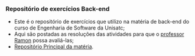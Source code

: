 ### Repositório de exercícios Back-end
- Este é o repositório de exercícios que utilizo na matéria de back-end do curso de Engenharia de Software da Unisatc;
- Aqui são postadas as resoluções das atividades para que o [professor Ramon](https://github.com/rvenson) possa avaliá-las;
- [Repositório Principal da matéria](https://github.com/ardnaile/back-end).
